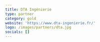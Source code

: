 ```yaml
---
title: DTA Ingénierie
type: partner
category: gold
website: 'https://www.dta-ingenierie.fr/'
logo: /images/partners/dta.jpg
socials: []
---
```

